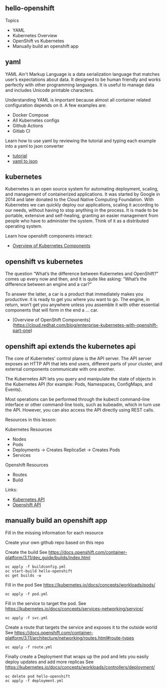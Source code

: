 hello-openshift
----------------------------

Topics

* YAML
* Kubernetes Overview
* OpenShift vs Kubernetes
* Manually build an openshift app

yaml
----

YAML Ain't Markup Language is a data serialization language that matches user’s expectations about data. It designed to be human friendly and works perfectly with other programming languages. It is useful to manage data and includes Unicode printable characters.

Understanding YAML is important because almost all container related configuration depends on it. A few examples are:

* Docker Compose
* All Kubernetes configs
* Github Actions
* Gitlab CI

Learn how to use yaml by reviewing the tutorial and typing each example into a yaml to json converter

* [tutorial](https://learnxinyminutes.com/docs/yaml/)
* [yaml to json](https://onlineyamltools.com/convert-yaml-to-json)

kubernetes
----------

Kubernetes is an open source system for automating deployment, scaling, and management of containerized applications. It was started by Google in 2014 and later donated to the Cloud Native Computing Foundation.
With Kubernetes we can quickly deploy our applications, scaling it according to our needs, without having to stop anything in the process. It is made to be portable, extensive and self-healing, granting an easier management from people who have to administer the system. Think of it as a distributed operating system.

Learn how openshift components interact:
* [Overview of Kubernetes Components](https://medium.com/@karthikeyan_krishnaswamy/overview-of-kubernetes-34d8e0e59b26)

openshift vs kubernetes
-----------------------
The question “What’s the difference between Kubernetes and OpenShift?” comes up every now and then, and it is quite like asking: “What’s the difference between an engine and a car?”

To answer the latter, a car is a product that immediately makes you productive: it is ready to get you where you want to go. The engine, in return, won’t get you anywhere unless you assemble it with other essential components that will form in the end a … car.

* [Overview of OpenShift Components] (https://cloud.redhat.com/blog/enterprise-kubernetes-with-openshift-part-one)

openshift api extends the kubernetes api
----------------------------------------

The core of Kubernetes' control plane is the API server. The API server exposes an HTTP API that lets end users, different parts of your cluster, and external components communicate with one another.

The Kubernetes API lets you query and manipulate the state of objects in the Kubernetes API (for example: Pods, Namespaces, ConfigMaps, and Events).

Most operations can be performed through the kubectl command-line interface or other command-line tools, such as kubeadm, which in turn use the API. However, you can also access the API directly using REST calls.

Resources in this lesson:

Kubernetes Resources
* Nodes
* Pods
* Deployments -> Creates ReplicaSet -> Creates Pods
* Services

Openshift Resources
* Routes
* Build

Links:
* [Kubernetes API](https://kubernetes.io/docs/concepts/overview/kubernetes-api/)
* [Openshift API](https://docs.openshift.com/container-platform/latest/rest_api/index.html)


manually build an openshift app
-------------------------------

Fill in the missing information for each resource

Create your own github repo based on this repo

Create the build See https://docs.openshift.com/container-platform/3.11/dev_guide/builds/index.html

    oc apply -f buildconfig.yml
    oc start-build hello-openshift
    oc get builds -w

Fill in the pod See https://kubernetes.io/docs/concepts/workloads/pods/

    oc apply -f pod.yml

Fill in the service to target the pod. See https://kubernetes.io/docs/concepts/services-networking/service/

    oc apply -f svc.yml

Create a route that targets the service and exposes it to the outside world See https://docs.openshift.com/container-platform/3.11/architecture/networking/routes.html#route-types

    oc apply -f route.yml

Finally create a Deployment that wraps up the pod and lets you easily deploy updates and add more replicas See https://kubernetes.io/docs/concepts/workloads/controllers/deployment/

    oc delete pod hello-openshift
    oc apply -f deployment.yml
